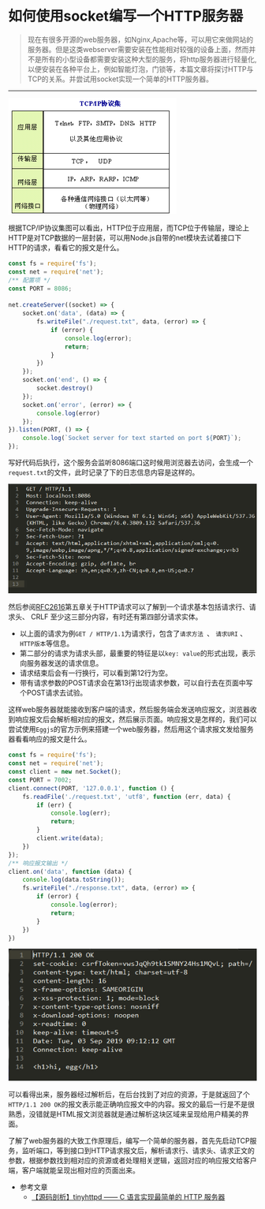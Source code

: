 # 如何使用socket编写一个HTTP服务器
>  现在有很多开源的web服务器，如Nginx,Apache等，可以用它来做网站的服务器。但是这类webserver需要安装在性能相对较强的设备上面，然而并不是所有的小型设备都需要安装这种大型的服务，将http服务器进行轻量化,以便安装在各种平台上，例如智能灯泡，门锁等，本篇文章将探讨HTTP与TCP的关系。并尝试用socket实现一个简单的HTTP服务器。
----------
![TCP/IP协议集](assets/TCPIP.png)

根据TCP/IP协议集图可以看出，HTTP位于应用层，而TCP位于传输层，理论上HTTP是对TCP数据的一层封装，可以用Node.js自带的net模块去试着接口下HTTP的请求，看看它的报文是什么。

```javascript
const fs = require('fs');
const net = require('net');
/** 配置项 */
const PORT = 8086;

net.createServer((socket) => {
	socket.on('data', (data) => {
		fs.writeFile("./request.txt", data, (error) => {
			if (error) {
				console.log(error);
				return;
			}
		})
	});
	socket.on('end', () => {
		socket.destroy()
	});
	socket.on('error', (error) => {
		console.log(error)
	});
}).listen(PORT, () => {
	console.log(`Socket server for text started on port ${PORT}`);
});
```
写好代码后执行，这个服务会监听8086端口这时候用浏览器去访问，会生成一个``request.txt``的文件，此时记录了下的日志信息内容是这样的。

![TCP/IP协议集](assets/request.png)

然后参阅[RFC2616](https://www.w3.org/Protocols/rfc2616/rfc2616.html)第五章关于HTTP请求可以了解到一个请求基本包括请求行、请求头、 CRLF 至少这三部分内容，有时还有第四部分请求实体。
* 以上面的请求为例``GET / HTTP/1.1``为请求行，包含了``请求方法 ``、 ``请求URI`` 、 ``HTTP版本``等信息。
* 第二部分的请求为请求头部，最重要的特征是以``key: value``的形式出现，表示向服务器发送的请求信息。
* 请求结束后会有一行换行，可以看到第12行为空。
* 带有请求参数的POST请求会在第13行出现请求参数，可以自行去在页面中写个POST请求去试验。

这样web服务器就能接收到客户端的请求，然后服务端会发送响应报文，浏览器收到响应报文后会解析相对应的报文，然后展示页面。响应报文是怎样的，我们可以尝试使用``Eggjs``的官方示例来搭建一个web服务器，然后用这个请求报文发给服务器看看响应的报文是什么。

```javascript
const fs = require('fs');
const net = require('net');
const client = new net.Socket();
const PORT = 7002;
client.connect(PORT, '127.0.0.1', function () {
    fs.readFile('./request.txt', 'utf8', function (err, data) {
        if (err) {
            console.log(err);
            return;
        }
        client.write(data);
    })    
});
/** 响应报文输出 */
client.on('data', function (data) {
    console.log(data.toString());
    fs.writeFile("./response.txt", data, (error) => {
        if (error) {
            console.log(error);
            return;
        }
    })
})
```

![响应报文](assets/response.png)

可以看得出来，服务器经过解析后，在后台找到了对应的资源，于是就返回了个``HTTP/1.1 200 OK``的报文表示能正确响应报文中的内容。报文的最后一行是不是很熟悉，没错就是HTML报文浏览器就是通过解析这块区域来呈现给用户精美的界面。

了解了web服务器的大致工作原理后，编写一个简单的服务器，首先先启动TCP服务，监听端口，等到接口到HTTP请求报文后，解析请求行、请求头、请求正文的参数，根据参数找到相对应的资源或者处理相关逻辑，返回对应的响应报文给客户端，客户端就能呈现出相对应的页面出来。

* 参考文章
    * [【源码剖析】tinyhttpd —— C 语言实现最简单的 HTTP 服务器](https://github.com/AngryHacker/articles/issues/2)

